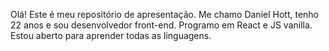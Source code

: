 Olá! Este é meu repositório de apresentação.
Me chamo Daniel Hott, tenho 22 anos e sou desenvolvedor front-end.
Programo em React e JS vanilla.
Estou aberto para aprender todas as linguagens.